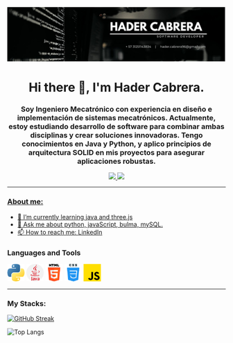 

<div id = "header" align ="center">
    <img src= "./img/baner.jpg">
    <h1>Hi there 👋, I'm Hader Cabrera.</h1>
    <h3>Soy Ingeniero Mecatrónico con experiencia en diseño e implementación de sistemas mecatrónicos. Actualmente, estoy estudiando desarrollo de software para combinar ambas disciplinas y crear soluciones innovadoras. Tengo conocimientos en Java y Python, y aplico principios de arquitectura SOLID en mis proyectos para asegurar aplicaciones robustas.</h3>
</div>

<div id = "header" align ="center">
    <a href = "https://www.linkedin.com/in/hadercabrera">
    <img src= "https://img.shields.io/badge/LinkedIn-0077B5?style=for-the-badge&logo=linkedin&logoColor=white"></img>
    </a>
    <a href = "mailto:hader.cabrera96@gmail.com">
    <img src= "https://img.shields.io/badge/Gmail-D14836?style=for-the-badge&logo=gmail&logoColor=white"></img>
</div>


---

### About me:

- 🌱 I’m currently learning java and three.js
- 💬 Ask me about python, javaScript, bulma, mySQL.
- 📫 How to reach me: [LinkedIn](https://www.linkedin.com/in/hadercabrera)

<div align = "left"> 
    <h3>Languages and Tools</h3>
    <div>
        <img src = "./img/python.png" tittle = "PYTHON" alt = "PYTHON" width = "40" height = "40">
        <img src = "./img/java.png" tittle = "JAVA" alt = "JAVA" width = "40" height = "40">
        <img src = "./img/html.png" tittle = "HTML" alt = "HTML" width = "40" height = "40">
        <img src = "./img/css.png" tittle = "CSS" alt = "CSS" width = "40" height = "40">
        <img src = "./img/js.png" tittle = "CSS" alt = "CSS" width = "40" height = "40">
    </div>
</div>

---

### My Stacks:

[![GitHub Streak](https://github-readme-streak-stats.herokuapp.com?user=HaderCabrera&theme=onedark)](https://github.com/HaderCabrera)

![Top Langs](https://github-readme-stats.vercel.app/api/top-langs/?username=HaderCabrera&layout=donut)



